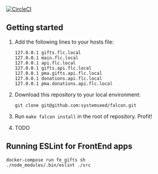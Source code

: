 [![CircleCI](https://circleci.com/gh/systemseed/falcon.svg?style=shield&circle-token=7736ea9ff7656c7025fb3727b27a4f9d0be0857d)](https://circleci.com/gh/systemseed/falcon)

## Getting started
    
1. Add the following lines to your hosts file:

    ```
    127.0.0.1 gifts.flc.local 
    127.0.0.1 main.flc.local 
    127.0.0.1 api.flc.local
    127.0.0.1 gifts.api.flc.local
    127.0.0.1 pma.gifts.api.flc.local
    127.0.0.1 donations.api.flc.local 
    127.0.0.1 pma.donations.api.flc.local 
    ```
    
2. Download this repository to your local environment:

    ```
    git clone git@github.com:systemseed/falcon.git
    ```
    
3. Run `make falcon install` in the root of repository. Profit!

4. TODO






## Running ESLint for FrontEnd apps

```
docker-compose run fe_gifts sh
./node_modules/.bin/eslint ./src
```

